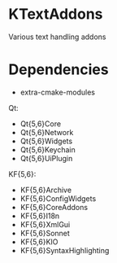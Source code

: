 KTextAddons
=======
Various text handling addons

# Dependencies

- extra-cmake-modules

Qt:

- Qt{5,6}Core
- Qt{5,6}Network
- Qt{5,6}Widgets
- Qt{5,6}Keychain
- Qt{5,6}UiPlugin

KF{5,6}:

- KF{5,6}Archive
- KF{5,6}ConfigWidgets
- KF{5,6}CoreAddons
- KF{5,6}I18n
- KF{5,6}XmlGui
- KF{5,6}Sonnet
- KF{5,6}KIO
- KF{5,6}SyntaxHighlighting

